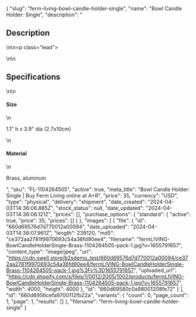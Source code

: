 {
  "slug": "ferm-living-bowl-candle-holder-single",
  "name": "Bowl Candle Holder: Single",
  "description": "<h2>Description</h2>\n<!-- split -->\n<p class=\"lead\"> </p>\n<!-- split -->\n<h2>Specifications</h2>\n<!-- split -->\n<h4>Size</h4>\n<p>1.1\" h x 3.9\" dia (2.7x10cm)</p>\n<h4>Material</h4>\n<p>Brass, aluminum</p>",
  "sku": "FL-1104264505",
  "active": true,
  "meta_title": "Bowl Candle Holder: Single | Buy Ferm Living online at A+R",
  "price": 35,
  "currency": "USD",
  "type": "physical",
  "delivery": "shipment",
  "date_created": "2024-04-03T14:36:06.885Z",
  "stock_status": null,
  "date_updated": "2024-04-03T14:36:08.121Z",
  "prices": [],
  "purchase_options": {
    "standard": {
      "active": true,
      "price": 35,
      "prices": []
    }
  },
  "images": [
    {
      "file": {
        "id": "660d69576d7d770012a00094",
        "date_uploaded": "2024-04-03T14:36:07.961Z",
        "length": 239120,
        "md5": "ce372aa2781f9970693c54a36fd90ee4",
        "filename": "fermLIVING-BowlCandleHolderSingle-Brass-1104264505-pack-1.jpg?v=1655791657",
        "content_type": "image/jpeg",
        "url": "https://cdn.swell.store/b2sdemo_test/660d69576d7d770012a00094/ce372aa2781f9970693c54a36fd90ee4/fermLIVING-BowlCandleHolderSingle-Brass-1104264505-pack-1.jpg%3Fv%3D1655791657",
        "uploaded_url": "https://cdn.shopify.com/s/files/1/0012/2005/1002/products/fermLIVING-BowlCandleHolderSingle-Brass-1104264505-pack-1.jpg?v=1655791657",
        "width": 4000,
        "height": 4000
      },
      "id": "660d69580c0a98001208fe72"
    }
  ],
  "id": "660d6956cefa9700112fb22a",
  "variants": {
    "count": 0,
    "page_count": 1,
    "page": 1,
    "results": []
  },
  "filename": "ferm-living-bowl-candle-holder-single"
}